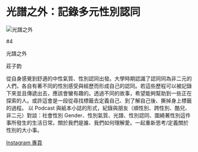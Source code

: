 # 光譜之外：記錄多元性別認同

![光譜之外](https://media.artogo.tw/exhibition/de0272fc66c0/creation_photo_16db891e4226_photo_2d9420e79c6a_1000x1000.jpeg)

#4

光譜之外

莊子韵

從自身感覺到舒適的中性氣質、性別認同出發。大學時期認識了認同同為非二元的人們，各自有著不同的性別感受與經歷而形成自己的認同。若這些歷程可以被記錄下來並且傳遞出去，應該會蠻有趣的。透過不同的故事，希望能夠幫助到一些正在探索的人。或許這會是一段從尋找標籤去定義自己、到了解自己後、撕掉身上標籤的過程。 以 Podcast 與紙本小誌的形式，紀錄與朋友（順性別、跨性別、酷兒、非二元）對談：社會性別 Gender、性別氣質、光譜、性別認同、圍繞著性別這件事所發生的生活日常。關於我們是誰、我們如何理解愛。一起重新思考/定義關於性別的大小事。

[Instagram 專頁](https://www.instagram.com/beyond.gender__/)
